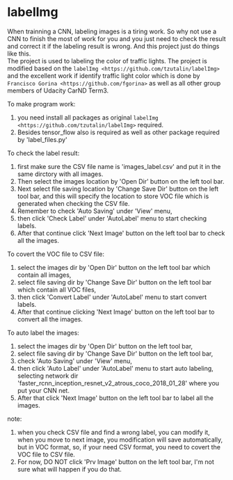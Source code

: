 # labelImg


When trainning a CNN, labeling images is a tiring work. 
So why not use a CNN to finish the most of work for you and you just need to check the result and correct it if the labeling result is wrong. 
And this project just do things like this.  
The project is used to labeling the color of traffic lights.
The project is modified based on the `labelImg <https://github.com/tzutalin/labelImg>` and 
the excellent work if identify traffic light color which is done by `Francisco Gorina <https://github.com/fgorina>` as well as all other group members of Udacity CarND Term3.

To make program work:
1. you need install all packages as original `labelImg <https://github.com/tzutalin/labelImg>` required. 
2. Besides tensor_flow also is required as well as other package required by 'label_files.py'

To check the label result:
1. first make sure the CSV file name is 'images_label.csv' and put it in the same dirctory with all images. 
2. Then select the images location by 'Open Dir' button on the left tool bar. 
3. Next select file saving location by 'Change Save Dir' button on the left tool bar, 
and this will specify the location to store VOC file which is generated when checking the CSV file.
4. Remember to check 'Auto Saving' under 'View' menu, 
5. then click 'Check Label' under 'AutoLabel' menu to start checking labels. 
6. After that continue click 'Next Image' button on the left tool bar to check all the images.

To covert the VOC file to CSV file:
1. select the images dir by 'Open Dir' button on the left tool bar which contain all images, 
2. select file saving dir by 'Change Save Dir' button on the left tool bar which contain all VOC files, 
3. then click 'Convert Label' under 'AutoLabel' menu to start convert labels. 
4. After that continue clicking 'Next Image' button on the left tool bar to convert all the images.

To auto label the images:
1. select the images dir by 'Open Dir' button on the left tool bar, 
2. select file saving dir by 'Change Save Dir' button on the left tool bar, 
3. check 'Auto Saving' under 'View' menu, 
4. then click 'Auto Label' under 'AutoLabel' menu to start auto labeling, 
selecting network dir 'faster_rcnn_inception_resnet_v2_atrous_coco_2018_01_28' where you put your CNN net. 
5. After that click 'Next Image' button on the left tool bar to label all the images.

note:
1. when you check CSV file and find a wrong label, you can modify it, 
when you move to next image, you modification will save automatically, 
but in VOC format, so, if your need CSV format, you need to covert the VOC file to CSV file. 
2. For now, DO NOT click 'Prv Image' button on the left tool bar, I'm not sure what will happen if you do that.
